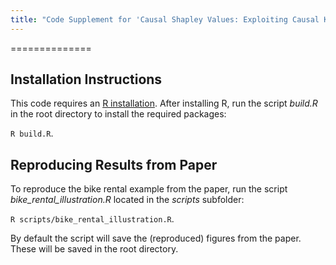 ```yaml
---
title: "Code Supplement for 'Causal Shapley Values: Exploiting Causal Knowledge to Explain Individual Predictions of Complex Models' (NeurIPS ID 10778)"
---
```


==============

Installation Instructions
--------------

This code requires an [R installation](https://cran.r-project.org/). After installing R, run the script *build.R* in the root directory to install the required packages:

`R build.R`.

Reproducing Results from Paper
--------------

To reproduce the bike rental example from the paper, run the script *bike_rental_illustration.R* located in the *scripts* subfolder:

`R scripts/bike_rental_illustration.R`.

By default the script will save the (reproduced) figures from the paper. These will be saved in the root directory.
